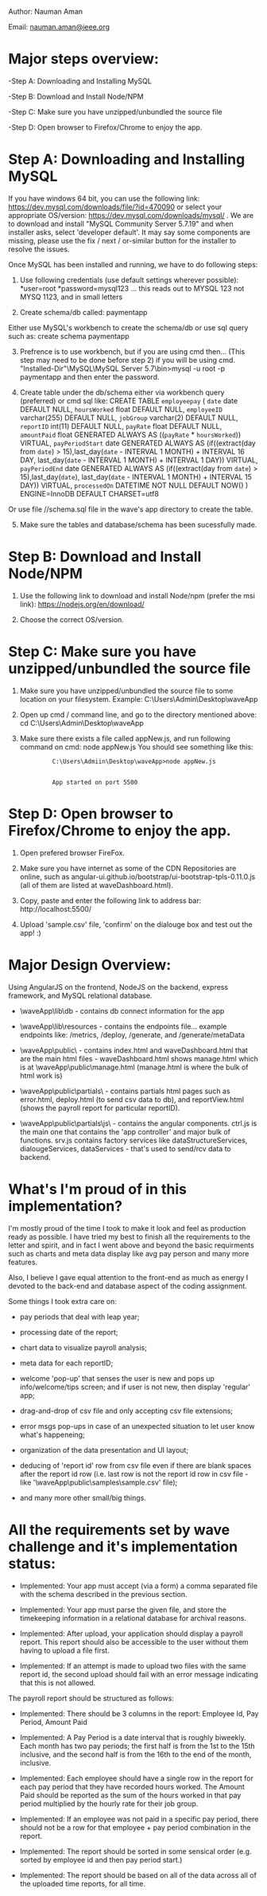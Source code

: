 Author: Nauman Aman

Email: nauman.aman@ieee.org

# Major steps overview:

-Step A: Downloading and Installing MySQL

-Step B: Download and Install Node/NPM

-Step C: Make sure you have unzipped/unbundled the source file 

-Step D: Open browser to Firefox/Chrome to enjoy the app.


# Step A: Downloading and Installing MySQL

If you have windows 64 bit, you can use the following link: https://dev.mysql.com/downloads/file/?id=470090 or select your appropriate OS/version: https://dev.mysql.com/downloads/mysql/ .
We are to download and install "MySQL Community Server 5.7.19" and when installer asks, select 'developer default'. It may say some components are missing, please use the fix / next / or-similar button for the installer to resolve the issues.

Once MySQL has been installed and running, we have to do following steps:

1) Use following credentials (use default settings wherever possible):
*user=root
*password=mysql123    ... this reads out to MYSQL 123 not MYSQ 1123, and in small letters

2) Create schema/db called: paymentapp

Either use MySQL's workbench to create the schema/db or use sql query such as: create schema paymentapp

3) Prefrence is to use workbench, but if you are using cmd then... (This step may need to be done before step 2) if you will be using cmd. "Installed-Dir"\MySQL\MySQL Server 5.7\bin>mysql -u root -p paymentapp
and then enter the password.

4) Create table under the db/schema either via workbench query (preferred) or cmd sql like:
CREATE TABLE `employeepay` (
  `date` date DEFAULT NULL,
  `hoursWorked` float DEFAULT NULL,
  `employeeID` varchar(255) DEFAULT NULL,
  `jobGroup` varchar(2) DEFAULT NULL,
  `reportID` int(11) DEFAULT NULL,
  `payRate` float DEFAULT NULL,
  `amountPaid` float GENERATED ALWAYS AS ((`payRate` * `hoursWorked`)) VIRTUAL,
  `payPeriodStart` date GENERATED ALWAYS AS (if((extract(day from `date`) > 15),last_day(`date` - INTERVAL 1 MONTH) + INTERVAL 16 DAY, last_day(`date` - INTERVAL 1 MONTH) + INTERVAL 1 DAY)) VIRTUAL,
  `payPeriodEnd` date GENERATED ALWAYS AS (if((extract(day from `date`) > 15),last_day(`date`), last_day(`date` - INTERVAL 1 MONTH) + INTERVAL 15 DAY)) VIRTUAL,
  `processedOn` DATETIME NOT NULL DEFAULT NOW()
  ) ENGINE=InnoDB DEFAULT CHARSET=utf8
  
Or use file //schema.sql file in the wave's app directory to create the table.

5) Make sure the tables and database/schema has been sucessfully made.



# Step B: Download and Install Node/NPM

1) Use the following link to download and install Node/npm (prefer the msi link): https://nodejs.org/en/download/

2) Choose the correct OS/version.




# Step C: Make sure you have unzipped/unbundled the source file 

1) Make sure you have unzipped/unbundled the source file to some location on your filesystem. Example: C:\Users\Admin\Desktop\waveApp

2) Open up cmd / command line, and go to the directory mentioned above: cd C:\Users\Admin\Desktop\waveApp

3) Make sure there exists a file called appNew.js, and run following command on cmd: node appNew.js
You should see something like this:


				C:\Users\Admiin\Desktop\waveApp>node appNew.js


				App started on port 5500
				
				
				
# Step D: Open browser to Firefox/Chrome to enjoy the app.

1) Open prefered browser FireFox.

2) Make sure you have internet as some of the CDN Repositories are online, such as angular-ui.github.io/bootstrap/ui-bootstrap-tpls-0.11.0.js (all of them are listed at waveDashboard.html).

3) Copy, paste and enter the following link to address bar: http://localhost:5500/

4) Upload 'sample.csv' file, 'confirm' on the dialouge box and test out the app! :)




# Major Design Overview:

Using AngularJS on the frontend, NodeJS on the backend, express framework, and MySQL relational database.

- \\waveApp\lib\db - contains db connect information for the app

- \\waveApp\lib\resources - contains the endpoints file... example endpoints like: /metrics, /deploy, /generate, and /generate/metaData

- \\waveApp\public\ - contains index.html and waveDashboard.html that are the main html files - waveDashboard.html shows manage.html which is at \\waveApp\public\manage.html (manage.html is where the bulk of html work is)

- \\waveApp\public\partials\ - contains partials html pages such as error.html, deploy.html (to send csv data to db), and reportView.html (shows the payroll report for particular reportID).

- \\waveApp\public\partials\js\ - contains the angular components. ctrl.js is the main one that contains the 'app controller' and major bulk of functions. srv.js contains factory services like dataStructureServices, dialougeServices, dataServices - that's used to send/rcv data to backend.




# What's I'm proud of in this implementation?

I'm mostly proud of the time I took to make it look and feel as production ready as possible. I have tried my best to finish all the requirements to the letter and spirit, and in fact I went above and beyond the basic requirments such as charts and meta data display like avg pay person and many more features.

Also, I believe I gave equal attention to the front-end as much as energy I devoted to the back-end and database aspect of the coding assignment.

Some things I took extra care on: 

- pay periods that deal with leap year;

- processing date of the report;

- chart data to visualize payroll analysis;

- meta data for each reportID;

- welcome 'pop-up' that senses the user is new and pops up info/welcome/tips screen; and if user is not new, then display 'regular' app;

- drag-and-drop of csv file and only accepting csv file extensions;

- error msgs pop-ups in case of an unexpected situation to let user know what's happeneing;

- organization of the data presentation and UI layout;

- deducing of 'report id' row from csv file even if there are blank spaces after the report id row (i.e. last row is not the report id row in csv file - like '\\waveApp\public\samples\sample.csv' file);

- and many more other small/big things.




# All the requirements set by wave challenge and it's implementation status:

- Implemented:    Your app must accept (via a form) a comma separated file with the schema described in the previous section.

- Implemented:    Your app must parse the given file, and store the timekeeping information in a relational database for archival reasons.

- Implemented:    After upload, your application should display a payroll report. This report should also be accessible to the user without them having to upload a file first.

- Implemented:    If an attempt is made to upload two files with the same report id, the second upload should fail with an error message indicating that this is not allowed.

The payroll report should be structured as follows:

- Implemented:    There should be 3 columns in the report: Employee Id, Pay Period, Amount Paid

- Implemented:    A Pay Period is a date interval that is roughly biweekly. Each month has two pay periods; the first half is from the 1st to the 15th inclusive, and the second half is from the 16th to the end of the month, inclusive.

- Implemented:    Each employee should have a single row in the report for each pay period that they have recorded hours worked. The Amount Paid should be reported as the sum of the hours worked in that pay period multiplied by the hourly rate for their job group.

- Implemented:    If an employee was not paid in a specific pay period, there should not be a row for that employee + pay period combination in the report.

- Implemented:    The report should be sorted in some sensical order (e.g. sorted by employee id and then pay period start.)

- Implemented:    The report should be based on all of the data across all of the uploaded time reports, for all time.
